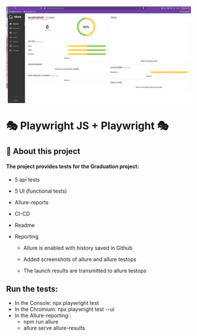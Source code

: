 ![alt text](images/allure_report.png)

# 🎭 Playwright JS + Playwright 🎭

## 📃 About this project

#### The project provides tests for the Graduation project:

- 5 api tests
- 5 UI (functional tests)
- Allure-reports
- CI-CD
- Readme
- Reporting

  - Allure is enabled with history saved in Github

  - Added screenshots of allure and allure testops
  - The launch results are transmitted to allure testops

## Run the tests:

- In the Console: npx playwright test
- In the Chromium: npx playwright test --ui
- In the Allure-reporting :
  - npm run allure
  - allure serve allure-results

